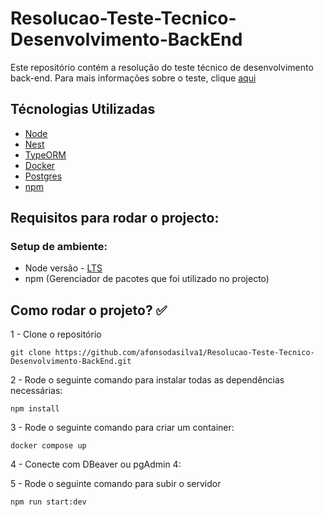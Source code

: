 # Resolucao-Teste-Tecnico-Desenvolvimento-BackEnd
Este repositório contém a resolução do teste técnico de desenvolvimento back-end. Para mais informações sobre o teste, clique <a href="https://github.com/PEAL-26/backend-development-testing.git">aqui</a>

## Técnologias Utilizadas
* [Node](https://nodejs.org/en)
* [Nest]()
* [TypeORM]()
* [Docker]()
* [Postgres]()
* [npm]()

## Requisitos para rodar o projecto:

### Setup de ambiente: 
- Node versão - <a href="https://nodejs.org/dist/v20.11.1/node-v20.11.1-x64.msi">LTS</a>
- npm (Gerenciador de pacotes que foi utilizado no projecto)

## Como rodar o projeto? ✅

1 - Clone o repositório

```
git clone https://github.com/afonsodasilva1/Resolucao-Teste-Tecnico-Desenvolvimento-BackEnd.git
```

2 - Rode o seguinte comando para instalar todas as dependências necessárias: 
```
npm install
```

3 - Rode o seguinte comando para criar um container: 
```
docker compose up
```
4 - Conecte com DBeaver ou pgAdmin 4:

5 - Rode o seguinte comando para subir o servidor
```
npm run start:dev
```
